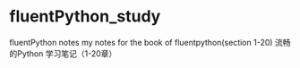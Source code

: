 # fluentPython_study
fluentPython notes 
my notes for the book of fluentpython(section 1-20)
流畅的Python 学习笔记（1-20章）
